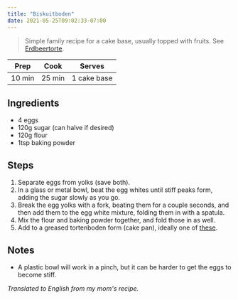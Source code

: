 ```yaml
---
title: "Biskuitboden"
date: 2021-05-25T09:02:33-07:00
---
```

> Simple family recipe for a cake base, usually topped with fruits. See [Erdbeertorte](/posts/erdbeertorte).

| Prep   | Cook | Serves |
| :----: | :----: | :----: |
| 10 min | 25 min | 1 cake base |

## Ingredients

- 4 eggs
- 120g sugar (can halve if desired)
- 120g flour
- 1tsp baking powder

## Steps

1. Separate eggs from yolks (save both).
2. In a glass or metal bowl, beat the egg whites until stiff peaks form, adding the sugar slowly as you go.
3. Break the egg yolks with a fork, beating them for a couple seconds, and then add them to the egg white mixture, folding them in with a spatula.
4. Mix the flour and baking powder together, and fold those in as well.
5. Add to a greased tortenboden form (cake pan), ideally one of [these](https://images-na.ssl-images-amazon.com/images/I/81OTrISJNuL._AC_SL1500_.jpg).

## Notes

- A plastic bowl will work in a pinch, but it can be harder to get the eggs to become stiff.

_Translated to English from my mom's recipe._
